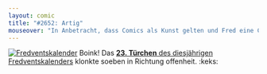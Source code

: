 ```yaml
---
layout: comic
title: "#2652: Artig"
mouseover: "In Anbetracht, dass Comics als Kunst gelten und Fred eine Comicfigur ist, könnte man ihn durchaus als 'artig' bezeichnen."
---
```


<a href="http://www.fonflatter.de/der-fetzige-fredventskalender-2012" title="Der fetzige Fredventskalender"><img src="http://www.fonflatter.de/adv12/fredventskalender_banner.png" alt="Fredventskalender" /></a>
Boink! Das <a href="http://www.fonflatter.de/2012/12/23/das-23-turchen-2/"><strong>23. Türchen</strong> des diesjährigen Fredventskalenders</a> klonkte soeben in Richtung offenheit.
:keks:
